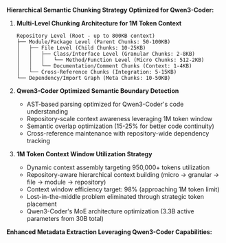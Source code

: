 **Hierarchical Semantic Chunking Strategy Optimized for Qwen3-Coder:**

1. **Multi-Level Chunking Architecture for 1M Token Context**
   ```
   Repository Level (Root - up to 800KB context)
   ├── Module/Package Level (Parent Chunks: 50-100KB)
   │   ├── File Level (Child Chunks: 10-25KB)
   │   │   ├── Class/Interface Level (Granular Chunks: 2-8KB)
   │   │   │   └── Method/Function Level (Micro Chunks: 512-2KB)
   │   │   └── Documentation/Comment Chunks (Context: 1-4KB)
   │   └── Cross-Reference Chunks (Integration: 5-15KB)
   └── Dependency/Import Graph (Meta Chunks: 10-50KB)
   ```

2. **Qwen3-Coder Optimized Semantic Boundary Detection**
   - AST-based parsing optimized for Qwen3-Coder's code understanding
   - Repository-scale context awareness leveraging 1M token window
   - Semantic overlap optimization (15-25% for better code continuity)
   - Cross-reference maintenance with repository-wide dependency tracking

3. **1M Token Context Window Utilization Strategy**
   - Dynamic context assembly targeting 950,000+ tokens utilization
   - Repository-aware hierarchical context building (micro → granular → file → module → repository)
   - Context window efficiency target: 98% (approaching 1M token limit)
   - Lost-in-the-middle problem eliminated through strategic token placement
   - Qwen3-Coder's MoE architecture optimization (3.3B active parameters from 30B total)

**Enhanced Metadata Extraction Leveraging Qwen3-Coder Capabilities:**